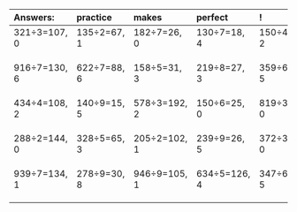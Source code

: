 | Answers: | practice | makes | perfect | ! |
| :--- | :--- | :--- | :--- | :--- |
| 321÷3=107, 0 | 135÷2=67, 1 | 182÷7=26, 0 | 130÷7=18, 4 | 150÷4=37, 2 | 
|   |   |   |   |   | 
|   |   |   |   |   | 
|   |   |   |   |   | 
| 916÷7=130, 6 | 622÷7=88, 6 | 158÷5=31, 3 | 219÷8=27, 3 | 359÷6=59, 5 | 
|   |   |   |   |   | 
|   |   |   |   |   | 
|   |   |   |   |   | 
| 434÷4=108, 2 | 140÷9=15, 5 | 578÷3=192, 2 | 150÷6=25, 0 | 819÷3=273, 0 | 
|   |   |   |   |   | 
|   |   |   |   |   | 
|   |   |   |   |   | 
| 288÷2=144, 0 | 328÷5=65, 3 | 205÷2=102, 1 | 239÷9=26, 5 | 372÷3=124, 0 | 
|   |   |   |   |   | 
|   |   |   |   |   | 
|   |   |   |   |   | 
| 939÷7=134, 1 | 278÷9=30, 8 | 946÷9=105, 1 | 634÷5=126, 4 | 347÷6=57, 5 | 
|   |   |   |   |   | 
|   |   |   |   |   | 
|   |   |   |   |   | 
